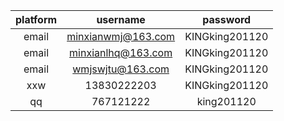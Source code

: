 |platform|username|password|
|:---:|:---:|:---:|
|email|minxianwmj@163.com|KINGking201120|
|email|minxianlhq@163.com|KINGking201120|
|email|wmjswjtu@163.com|KINGking201120|
|xxw|13830222203|KINGking201120|
|qq|767121222|king201120|
